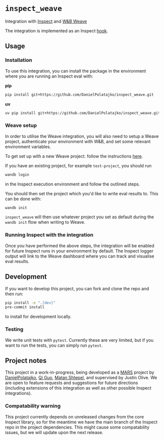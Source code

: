 # `inspect_weave`
Integration with [Inspect](https://inspect.aisi.org.uk/) and [W&amp;B Weave](https://weave-docs.wandb.ai/)

The integration is implemented as an Inspect [hook](https://inspect.aisi.org.uk/extensions.html#hooks).

## Usage

### Installation

To use this integration, you can install the package in the environment where you are running an Inspect eval with:

__pip__
```bash
pip install git+https://github.com/DanielPolatajko/inspect_weave.git
```

__uv__
```bash
uv pip install git+https://github.com/DanielPolatajko/inspect_weave.git
```

### Weave setup

In order to utilise the Weave integration, you will also need to setup a Weave project, authenticate your environment with W&B, and set some relevant environment variables.

To get set up with a new Weave project. follow the instructions [here](https://weave-docs.wandb.ai/).

If you have an existing project, for example `test-project`, you should run 

```bash
wandb login
```

in the Inspect execution environment and follow the outlined steps.

You should then set the project which you'd like to write eval results to. This can be done with:

```bash
wandb init
```

`inspect_weave` will then use whatever project you set as default during the `wandb init` flow when writing to Weave.

### Running Inspect with the integration

Once you have performed the above steps, the integration will be enabled for future Inspect runs in your environment by default. The Inspect logger output will link to the Weave dashboard where you can track and visualise eval results.


## Development

If you want to develop this project, you can fork and clone the repo and then run:

```bash
pip install -e ".[dev]"
pre-commit install
```

to install for development locally.

### Testing

We write unit tests with `pytest`. Currently these are very limited, but if you want to run the tests, you can simply run `pytest`.

## Project notes

This project in a work-in-progress, being developed as a [MARS](https://www.cambridgeaisafety.org/mars) project by [DanielPolatajko](https://github.com/DanielPolatajko), [Qi Guo](https://github.com/Esther-Guo), [Matan Shtepel](https://github.com/GnarlyMshtep), and supervised by Justin Olive. We are open to feature requests and suggestions for future directions (including extensions of this integration as well as other possible Inspect integrations).

### Compatability warning

This project currently depends on unreleased changes from the core Inspect library, so for the meantime we have the main branch of the Inspect repo in the project dependencies. This might cause some compatability issues, but we will update upon the next release.
